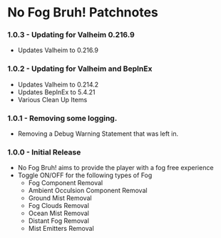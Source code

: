 # No Fog Bruh! Patchnotes
### 1.0.3 - Updating for Valheim 0.216.9
* Updates Valheim to 0.216.9

### 1.0.2 - Updating for Valheim and BepInEx
* Updates Valheim to 0.214.2
* Updates BepInEx to 5.4.21
* Various Clean Up Items

### 1.0.1 - Removing some logging.
* Removing a Debug Warning Statement that was left in.

### 1.0.0 - Initial Release
*  No Fog Bruh! aims to provide the player with a fog free experience
* Toggle ON/OFF for the following types of Fog
  * Fog Component Removal
  * Ambient Occulsion Component Removal
  * Ground Mist Removal
  * Fog Clouds Removal
  * Ocean Mist Removal
  * Distant Fog Removal
  * Mist Emitters Removal